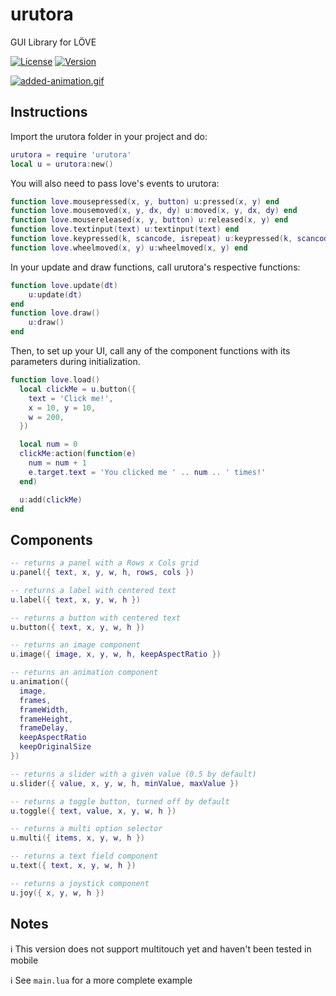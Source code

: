 # urutora

GUI Library for LÖVE

[![License](http://img.shields.io/:license-MIT-blue.svg)](https://github.com/tavuntu/urutora/blob/master/LICENSE.md)
[![Version](http://img.shields.io/:beta-0.3.0-green.svg)](https://github.com/tavuntu/urutora)

[![added-animation.gif](https://i.postimg.cc/rpbsf2qn/added-animation.gif)](https://postimg.cc/sBY328Q7)

## Instructions

Import the urutora folder in your project and do:

```lua
urutora = require 'urutora'
local u = urutora:new()

```

You will also need to pass love's events to urutora:

```lua
function love.mousepressed(x, y, button) u:pressed(x, y) end
function love.mousemoved(x, y, dx, dy) u:moved(x, y, dx, dy) end
function love.mousereleased(x, y, button) u:released(x, y) end
function love.textinput(text) u:textinput(text) end
function love.keypressed(k, scancode, isrepeat) u:keypressed(k, scancode, isrepeat) end
function love.wheelmoved(x, y) u:wheelmoved(x, y) end
```

In your update and draw functions, call urutora's respective functions:

```lua
function love.update(dt) 
    u:update(dt)
end
function love.draw() 
    u:draw()
end
```

Then, to set up your UI, call any of the component functions with its parameters during initialization.

```lua
function love.load()
  local clickMe = u.button({
    text = 'Click me!',
    x = 10, y = 10,
    w = 200,
  })

  local num = 0
  clickMe:action(function(e)
    num = num + 1
    e.target.text = 'You clicked me ' .. num .. ' times!'
  end)

  u:add(clickMe)
end
```

## Components

```lua
-- returns a panel with a Rows x Cols grid
u.panel({ text, x, y, w, h, rows, cols })
```

```lua
-- returns a label with centered text
u.label({ text, x, y, w, h })
```

```lua
-- returns a button with centered text
u.button({ text, x, y, w, h })
```

```lua
-- returns an image component
u.image({ image, x, y, w, h, keepAspectRatio })
```

```lua
-- returns an animation component
u.animation({
  image,
  frames,
  frameWidth,
  frameHeight,
  frameDelay,
  keepAspectRatio
  keepOriginalSize
})
```

```lua
-- returns a slider with a given value (0.5 by default)
u.slider({ value, x, y, w, h, minValue, maxValue })
```

```lua
-- returns a toggle button, turned off by default
u.toggle({ text, value, x, y, w, h })
```

```lua
-- returns a multi option selector
u.multi({ items, x, y, w, h })
```

```lua
-- returns a text field component
u.text({ text, x, y, w, h })
```

```lua
-- returns a joystick component
u.joy({ x, y, w, h })
```

## Notes

:information_source: This version does not support multitouch yet and haven't been tested in mobile

:information_source: See ```main.lua``` for a more complete example
